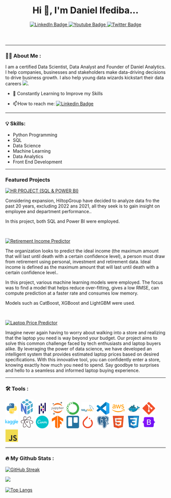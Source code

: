 <h1 align="center">Hi 👋, I'm Daniel Ifediba...</h1>

<div id="header" align="center">
 
  <div id="badges">
    <a href="https://www.linkedin.com/in/daniel-ifediba/">
      <img src="https://img.shields.io/badge/LinkedIn-blue?style=for-the-badge&logo=linkedin&logoColor=white" alt="LinkedIn Badge"/>
    </a>
    <a href="https://www.youtube.com/channel/UCxzUAVnOr2F3emHy2SxwTGg">
      <img src="https://img.shields.io/badge/YouTube-red?style=for-the-badge&logo=youtube&logoColor=white" alt="Youtube Badge"/>
    </a>
    <a href="https://twitter.com/Daniel_ifediba">
      <img src="https://img.shields.io/badge/Twitter-blue?style=for-the-badge&logo=twitter&logoColor=white" alt="Twitter Badge"/>
    </a>
  </div>
  <img src="https://komarev.com/ghpvc/?username=danil-datasci&style=flat-square&color=blue" alt=""/>
  <h1>
    
  </h1>
</div>

  
---

### :man_technologist: About Me :
I am a certified Data Scientist, Data Analyst and Founder of Daniel Analytics. I help companies, businesses and stakeholders make data-driving decisions to drive business growth. I also help young data wizards kickstart their data careers <img src="https://media.giphy.com/media/1337mjZhdNJWSY/giphy.gif" width="30">.

- :seedling: Constantly Learning to Improve my Skills

- :mailbox:How to reach me: [![Linkedin Badge](https://img.shields.io/badge/-Daniel_Ifediba-blue?style=flat&logo=Linkedin&logoColor=white)](https://www.linkedin.com/in/daniel-ifediba/)

---

### :bulb: Skills:
- Python Programming
- SQL
- Data Science
- Machine Learning
- Data Analytics
- Front End Development

---

<h3 align="left">Featured Projects</h3>
<p align="left"> <p>
 
<p align="left"> <a href="https://github.com/daniel-datasci/HR-MYSQL-POWERBI-PROJECT"><img src="https://img.shields.io/badge/-HUMAN_RESOURCE_ANALYSIS-black?logo=github&style=for-the-badge" alt="HR PROJECT (SQL & POWER BI)"/></a>
<p align="left"> Considering expansion, HiltopGroup have decided to analyze data fro the past 20 years, excluding 2022 ans 2021, all they seek is to gain insight on employee and department performance..<p>
<p align="left">In this project, both SQL and Power BI were employed.<p>
<br>

<p align="left"> <a href="https://github.com/daniel-datasci/Retirement-Income-Predictor"><img src="https://img.shields.io/badge/-Retirement_Income_Predictor-black?logo=github&style=for-the-badge" alt="Retirement Income Predictor"/></a>
<p align="left"> The organization looks to predict the ideal income (the maximum amount that will last until death with a certain confidence level), a person must draw from retirement using personal, investment and retirement data. Ideal income is defined as the maximum amount that will last until death with a certain confidence level..<p>
<p align="left">In this project, various machine learning models were employed. The focus was to find a model that helps reduce over-fitting, gives a low RMSE, can compute prediction at a faster rate and consumes low memory.<p>
<p align="left">Models such as CatBoost, XGBoost and LightGBM were used.<p>
<br>

 <p align="left"> <a href="https://github.com/daniel-datasci/laptop_price_predictor"><img src="https://img.shields.io/badge/-Laptop_Price_Predictor-black?logo=github&style=for-the-badge" alt="Laptop Price Predictor"/></a>
<p align="left"> Imagine never again having to worry about walking into a store and realizing that the laptop you need is way beyond your budget. Our project aims to solve this common challenge faced by tech enthusiasts and laptop buyers alike. By leveraging the power of data science, we have developed an intelligent system that provides estimated laptop prices based on desired specifications. With this innovative tool, you can confidently enter a store, knowing exactly how much you need to spend. Say goodbye to surprises and hello to a seamless and informed laptop buying experience.<p>

 ---
 
### :hammer_and_wrench: Tools :
<div>
  <img src="https://github.com/devicons/devicon/blob/master/icons/python/python-original.svg" title="Python" alt="Python" width="40" height="40"/>&nbsp;
  <img src="https://github.com/devicons/devicon/blob/master/icons/numpy/numpy-original.svg" title="Numpy" alt="Numpy" width="40" height="50"/>&nbsp;
  <img src="https://github.com/devicons/devicon/blob/master/icons/pandas/pandas-original.svg" title="Pandas" alt="Pandas" width="40" height="40"/>&nbsp;
  <img src="https://github.com/devicons/devicon/blob/master/icons/jupyter/jupyter-original-wordmark.svg"  title="Jupyter" alt="Jupyter" width="40" height="40"/>&nbsp;
  <img src="https://github.com/devicons/devicon/blob/master/icons/anaconda/anaconda-original.svg" title="Anaconda" alt="Anaconda" width="40" height="40"/>&nbsp;
  <img src="https://github.com/devicons/devicon/blob/master/icons/mysql/mysql-original-wordmark.svg" title="MySQL"  alt="MySQL" width="40" height="40"/>&nbsp;
   <img src="https://github.com/devicons/devicon/blob/master/icons/vscode/vscode-original.svg" title="Visual Studio Code" **alt="Visual Studio Code" width="40" height="40"/>&nbsp;
  <img src="https://github.com/devicons/devicon/blob/master/icons/amazonwebservices/amazonwebservices-plain-wordmark.svg" title="AWS" alt="AWS" width="40" height="40"/>&nbsp;
  <img src="https://github.com/devicons/devicon/blob/master/icons/docker/docker-original.svg" title="Docker" alt="Docker" width="40" height="40"/>&nbsp;
  <img src="https://github.com/devicons/devicon/blob/master/icons/git/git-original.svg" title="Git" **alt="Git" width="40" height="40"/>&nbsp;
  <img src="https://github.com/devicons/devicon/blob/master/icons/kaggle/kaggle-original-wordmark.svg" title="Kaggle" **alt="Kaggle" width="40" height="40"/>&nbsp;
  <img src="https://github.com/devicons/devicon/blob/master/icons/atom/atom-original.svg" title="Atom" **alt="Atom" width="40" height="40"/>&nbsp;
  <img src="https://github.com/devicons/devicon/blob/master/icons/canva/canva-original.svg" title="Canva" **alt="Canva" width="40" height="40"/>&nbsp;
  <img src="https://github.com/devicons/devicon/blob/master/icons/tensorflow/tensorflow-original.svg" title="TensoreFlow" **alt="TensoreFlow" width="40" height="40"/>&nbsp;
  <img src="https://github.com/devicons/devicon/blob/master/icons/trello/trello-plain.svg" title="Trello" **alt="Trello" width="40" height="40"/>&nbsp;
  <img src="https://github.com/devicons/devicon/blob/master/icons/pytorch/pytorch-original.svg" title="Pytorch" **alt="Pytorch" width="40" height="40"/>&nbsp;
  <img src="https://github.com/devicons/devicon/blob/master/icons/postgresql/postgresql-plain.svg" title="Postgresql" **alt="Postgresql" width="40" height="40"/>&nbsp;
  <img src="https://github.com/devicons/devicon/blob/master/icons/html5/html5-original.svg" title="Html" **alt="Html" width="40" height="40"/>&nbsp;
  <img src="https://github.com/devicons/devicon/blob/master/icons/css3/css3-original.svg" title="CSS" **alt="CSS" width="40" height="40"/>&nbsp;
  <img src="https://github.com/devicons/devicon/blob/master/icons/bootstrap/bootstrap-original.svg" title="Bootstrap" **alt="Bootstrap" width="40" height="40"/>&nbsp;
  <img src="https://github.com/devicons/devicon/blob/master/icons/javascript/javascript-original.svg" title="Javascript" **alt="Javascript" width="40" height="40"/>&nbsp;
<!--   <img src="https://github.com/devicons/devicon/blob/master/icons/github/github-original.svg" title="Github" **alt="Github" width="40" height="40"/>&nbsp; -->
</div>

---

### :fire: My Github Stats :
[![GitHub Streak](http://github-readme-streak-stats.herokuapp.com?user=daniel-datasci&theme=dark&background=000000)](https://git.io/streak-stats)

![](http://github-profile-summary-cards.vercel.app/api/cards/profile-details?username=daniel-datasci&theme=dracula) 

[![Top Langs](https://github-readme-stats.vercel.app/api/top-langs/?username=daniel-datasci&layout=compact&theme=vision-friendly-dark)](https://github.com/anuraghazra/github-readme-stats)



